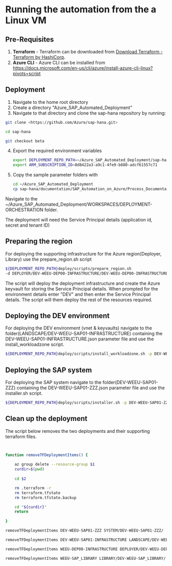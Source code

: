 ﻿# Running the automation from the a Linux VM


## **Pre-Requisites**

1. **Terraform** - Terraform can be downloaded from [Download Terraform - Terraform by HashiCorp](https://www.terraform.io/downloads.html).
2. **Azure CLI** - Azure CLI can be installed from <https://docs.microsoft.com/en-us/cli/azure/install-azure-cli-linux?pivots=script>

## **Deployment** ##

1. Navigate to the home root directory
2. Create a directory "Azure_SAP_Automated_Deployment"
3. Navigate to that directory and clone the sap-hana repository by running:

```bash
git clone <https://github.com/Azure/sap-hana.git> 

cd sap-hana

git checkout beta
```

4. Export the required environment variables

    ```bash
    export DEPLOYMENT_REPO_PATH=~/Azure_SAP_Automated_Deployment/sap-hana/
    export ARM_SUBSCRIPTION_ID=8d8422a3-a9c1-4fe9-b880-adcf61557c71

5. Copy the sample parameter folders with

    ```bash
    cd ~/Azure_SAP_Automated_Deployment
    cp sap-hana/documentation/SAP_Automation_on_Azure/Process_Documentation/WORKSPACES WORKSPACES/ -r
    ```

Navigate to the ~/Azure_SAP_Automated_Deployment/WORKSPACES/DEPLOYMENT-ORCHESTRATION folder.

The deployment will need the Service Principal details (application id, secret and tenant ID)

## **Preparing the region**

For deploying the supporting infrastructure for the Azure region(Deployer, Library) use the prepare_region.sh script

```bash
${DEPLOYMENT_REPO_PATH}deploy/scripts/prepare_region.sh
-d DEPLOYER/DEV-WEEU-DEP00-INFRASTRUCTURE/DEV-WEEU-DEP00-INFRASTRUCTURE.json -l LIBRARY/DEV-WEEU-SAP_LIBRARY/DEV-WEEU-SAP_LIBRARY.json
```

The script will deploy the deployment infrastructure and create the Azure keyvault for storing the Service Principal details. When prompted for the environment details enter "DEV" and then enter the Service Principal details. The script will them deploy the rest of the resources required.

## **Deploying the DEV environment**

For deploying the DEV environment (vnet & keyvaults) navigate to the folder(LANDSCAPE/DEV-WEEU-SAP01-INFRASTRUCTURE) containing the DEV-WEEU-SAP01-INFRASTRUCTURE.json parameter file and use the install_workloadzone script.

```bash
${DEPLOYMENT_REPO_PATH}deploy/scripts/install_workloadzone.sh -p DEV-WEEU-SAP01-INFRASTRUCTURE.json 
```

## **Deploying the SAP system**

For deploying the SAP system navigate to the folder(DEV-WEEU-SAP01-ZZZ) containing the DEV-WEEU-SAP01-ZZZ.json parameter file and use the installer.sh script.

```bash
${DEPLOYMENT_REPO_PATH}deploy/scripts/installer.sh -p DEV-WEEU-SAP01-ZZZ.json -t sap_system
```

## **Clean up the deployment**

The script below removes the two deployments and their supporting terraform files.

```bash


function removeTFDeploymentItems() {
    
    az group delete --resource-group $1 
    curdir=$(pwd)
    
    cd $2

    rm .terraform -r
    rm terraform.tfstate
    rm terraform.tfstate.backup

    cd "${curdir}"
    return
    
}

removeTFDeploymentItems DEV-WEEU-SAP01-ZZZ SYSTEM/DEV-WEEU-SAP01-ZZZ/

removeTFDeploymentItems DEV-WEEU-SAP01-INFRASTRUCTURE LANDSCAPE/DEV-WEEU-SAP01-INFRASTRUCTURE/

removeTFDeploymentItems WEEU-DEP00-INFRASTRUCTURE DEPLOYER/DEV-WEEU-DEP00-INFRASTRUCTURE/

removeTFDeploymentItems WEEU-SAP_LIBRARY LIBRARY/DEV-WEEU-SAP_LIBRARY/

```
